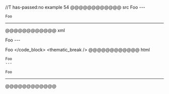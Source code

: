 //T has-passed:no
example 54
@@@@@@@@@@@@ src
    Foo
    ---

    Foo
---
@@@@@@@@@@@@ xml
<?xml version="1.0" encoding="UTF-8"?>
<!DOCTYPE document SYSTEM "CommonMark.dtd">
<document xmlns="http://commonmark.org/xml/1.0">
  <code_block>Foo
---

Foo
</code_block>
  <thematic_break />
</document>
@@@@@@@@@@@@ html
<pre><code>Foo
---

Foo
</code></pre>
<hr />
@@@@@@@@@@@@
